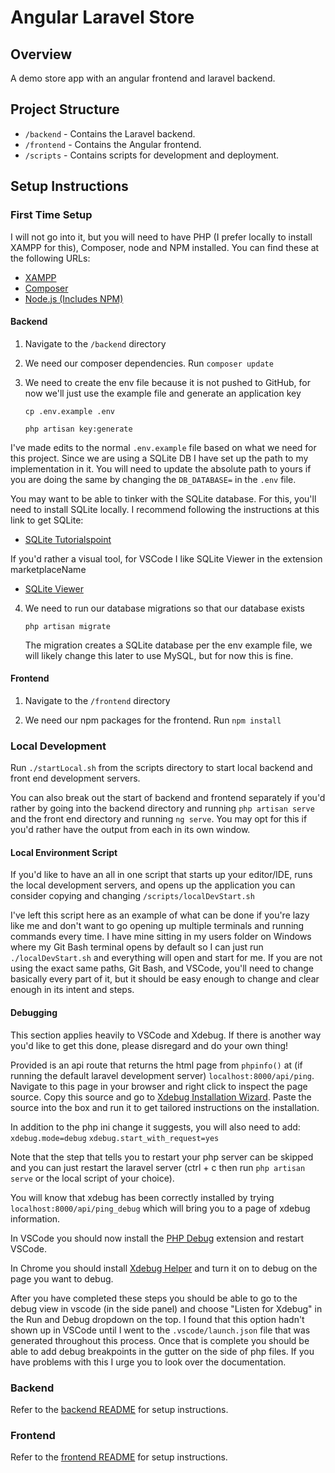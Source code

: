 # Angular Laravel Store

## Overview
A demo store app with an angular frontend and laravel backend.

## Project Structure
- `/backend` - Contains the Laravel backend.
- `/frontend` - Contains the Angular frontend.
- `/scripts` - Contains scripts for development and deployment.

## Setup Instructions
### First Time Setup
I will not go into it, but you will need to have PHP (I prefer locally to install XAMPP for this), Composer, node and NPM installed. You can find  these at the following URLs:
- [XAMPP](https://www.apachefriends.org/)
- [Composer](https://getcomposer.org/)
- [Node.js (Includes NPM)](https://nodejs.org/en)

#### Backend
1. Navigate to the `/backend` directory

2. We need our composer dependencies. Run `composer update`

3. We need to create the env file because it is not pushed to GitHub, for now we'll just use the example file and generate an application key

	  `cp .env.example .env`

	  `php artisan key:generate`

I've made edits to the normal `.env.example` file based on what we need for this project. Since we are using a SQLite DB I have set up the path to my implementation in it. You will need to update the absolute path to yours if you are doing the same by changing the `DB_DATABASE=` in the `.env` file.

You may want to be able to tinker with the SQLite database. For this, you'll need to install SQLite locally. I recommend following the instructions at this link to get SQLite:

- [SQLite Tutorialspoint](https://www.tutorialspoint.com/sqlite/sqlite_installation.htm)

If you'd rather a visual tool, for VSCode I like SQLite Viewer in the extension marketplaceName

- [SQLite Viewer](https://marketplace.visualstudio.com/items?itemName=qwtel.sqlite-viewer)

4. We need to run our database migrations so that our database exists
  
    `php artisan migrate`

    The migration creates a SQLite database per the env example file, we will likely change this later to use MySQL, but for now this is fine.

#### Frontend
1. Navigate to the `/frontend` directory

2. We need our npm packages for the frontend. Run `npm install`



### Local Development
Run `./startLocal.sh` from the scripts directory to start local backend and front end development servers.

You can also break out the start of backend and frontend separately if you'd rather by going into the backend directory and running `php artisan serve` and the front end directory and running `ng serve`. You may opt for this if you'd rather have the output from each in its own window.

#### Local Environment Script

If you'd like to have an all in one script that starts up your editor/IDE, runs the local development servers, and opens up the application you can consider copying and changing `/scripts/localDevStart.sh`

I've left this script here as an example of what can be done if you're lazy like me and don't want to go opening up multiple terminals and running commands every time. I have mine sitting in my users folder on Windows where my Git Bash terminal opens by default so I can just run `./localDevStart.sh` and everything will open and start for me. If you are not using the exact same paths, Git Bash, and VSCode, you'll need to change basically every part of it, but it should be easy enough to change and clear enough in its intent and steps.

#### Debugging

This section applies heavily to VSCode and Xdebug. If there is another way you'd like to get this done, please disregard and do your own thing!

Provided is an api route that returns the html page from `phpinfo()` at (if running the default laravel development server) `localhost:8000/api/ping`. Navigate to this page in your browser and right click to inspect the page source. Copy this source and go to [Xdebug Installation Wizard](https://xdebug.org/wizard). Paste the source into the box and run it to get tailored instructions on the installation.

In addition to the php ini change it suggests, you will also need to add:
`xdebug.mode=debug`
`xdebug.start_with_request=yes`

Note that the step that tells you to restart your php server can be skipped and you can just restart the laravel server (ctrl + c then run `php artisan serve` or the local script of your choice).

You will know that xdebug has been correctly installed by trying `localhost:8000/api/ping_debug` which will bring you to a page of xdebug information.

In VSCode you should now install the [PHP Debug](https://marketplace.visualstudio.com/items?itemName=xdebug.php-debug) extension and restart VSCode.

In Chrome you should install [Xdebug Helper](https://chromewebstore.google.com/detail/xdebug-helper/eadndfjplgieldjbigjakmdgkmoaaaoc) and turn it on to debug on the page you want to debug.

After you have completed these steps you should be able to go to the debug view in vscode (in the side panel) and choose "Listen for Xdebug" in the Run and Debug dropdown on the top. I found that this option hadn't shown up in VSCode until I went to the `.vscode/launch.json` file that was generated throughout this process. Once that is complete you should be able to add debug breakpoints in the gutter on the side of php files. If you have problems with this I urge you to look over the documentation.

### Backend
Refer to the [backend README](backend/README.md) for setup instructions.

### Frontend
Refer to the [frontend README](frontend/README.md) for setup instructions.